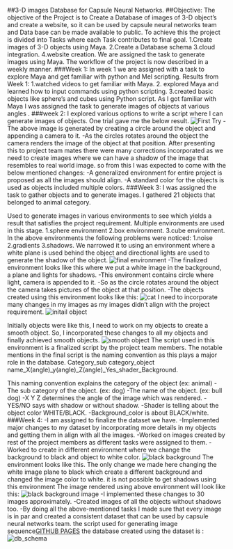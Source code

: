 ##3-D images Database for Capsule Neural Networks.
##Objective:
The objective of the Project is to Create a Database of images of 3-D object’s and create a website, so it can be used by capsule neural networks team and Data base can be made available to public.
To achieve this the project is divided into Tasks where each Task contributes to final goal.
1.Create images of 3-D objects using Maya.
2.Create a Database schema
3.cloud integration.
4.website creation.
We are assigned the task to generate images using Maya. The workflow of the project is now described in a weekly manner.
###Week 1: 
In week 1 we are assigned with a task to explore Maya and get familiar with python and Mel scripting.
 Results from Week 1:
1.watched videos to get familiar with Maya.
2. explored Maya and learned how to input commands using python scripting.
3.created basic objects like sphere’s and cubes using Python script.
As I got familiar with Maya I was assigned the task to generate images of objects at various angles .
###week 2:
I explored various options to write a script where I can generate images of objects.
One trial gave me the below result.
![First Try](https://github.com/nikunjlad/3D-Object-Classification-Using-Capsule-Networks/blob/kaushik/Maya3D-Images-Dataset/kaushik/trex.png)
-The above image is generated by creating a circle around the object and appending a camera to it.
-As the circles rotates around the object the camera renders the image of the object at that position.
After presenting this to project team mates there were many corrections incorporated as we need to create images where we can have a shadow of the image that resembles to real world image.
so from this I was expected to come with the below mentioned changes:
-A generalized environment for entire project is proposed as all the images should align.
-A standard color for the objects is used as objects included multiple colors.
###Week 3:
I was assigned the task to gather objects and to generate images.
I gathered 21 objects that belonged to animal category.

Used to generate images in various environments to see which yields a result that satisfies the project requirement.
Multiple environments are used in this stage.
1.sphere environment 
2.box environment.
3.cube environment.
In the above environments the following problems were noticed:
1.noise
2.gradients 
3.shadows.
We narrowed it to using an environment where a white plane is used behind the object and directional lights are used to generate the shadow of the object.
![final environment](https://github.com/nikunjlad/3D-Object-Classification-Using-Capsule-Networks/blob/kaushik/Maya3D-Images-Dataset/kaushik/environment.PNG)
-The finalized environment looks like this where we put a white image in the background, a plane and lights for shadows.
-This environment contains circle where light, camera is appended to it.
-So as the circle rotates around the object the camera takes pictures of the object at that position.
-The objects created using this environment looks like this:
![cat](https://github.com/nikunjlad/3D-Object-Classification-Using-Capsule-Networks/blob/kaushik/Maya3D-Images-Dataset/kaushik/cat.png)
I need to incorporate many changes in my images as my images didn’t align with the project requirement.
![initail object](https://github.com/nikunjlad/3D-Object-Classification-Using-Capsule-Networks/blob/kaushik/Maya3D-Images-Dataset/kaushik/initial%20object.jpg)

Initially objects were like this, I need to work on my objects to create a smooth object.
So, I incorporated these changes to all my objects and finally achieved smooth objects.
![smooth object](https://github.com/nikunjlad/3D-Object-Classification-Using-Capsule-Networks/blob/kaushik/Maya3D-Images-Dataset/kaushik/smooth%20object.png)
The script used in this environment is a finalized script by the project team members.
The notable mentions in the final script is the naming convention as this plays a major role in the database.
Category_sub category_object name_X(angle)_y(angle)_Z(angle)_Yes_shader_Background.

This naming convention explains the category of the object (ex: animal)
-The sub category of the object. (ex: dog)
-The name of the object. (ex: bull dog)
-X Y Z determines the angle of the image which was rendered.
-YES/NO says with shadow or without shadow.
-Shader is telling about the object color WHITE/BLACK.
-Background_color is about BLACK/white.
###Week 4:
-I am assigned to finalize the dataset we have. 
-Implemented major changes to my dataset by incorporating more details in my objects and getting them in align with all the images.
-Worked on images created by rest of the project members as different tasks were assigned to them.
-Worked to create in different environment where we change the background to black and object to white color.
![black background](https://github.com/nikunjlad/3D-Object-Classification-Using-Capsule-Networks/blob/kaushik/Maya3D-Images-Dataset/kaushik/black%20bckgrnd.PNG)
The environment looks like this. The only change we made here changing the white image plane to black which create a different background and changed the image color to white.
it is not possible to get shadows using this environment
The image rendered using above environment will look like this:
![black background image](https://github.com/nikunjlad/3D-Object-Classification-Using-Capsule-Networks/blob/kaushik/Maya3D-Images-Dataset/kaushik/shire%20horse_X120_Y240_Z240_No.png)
-I implemented these changes to 30 images approximately.
-Created images of all the objects without shadows too.
-By doing all the above-mentioned tasks I made sure that every image is in par and created a consistent dataset that can be used by capsule neural networks team.
the script used for generating image sequence[GITHUB PAGES](https://github.com/nikunjlad/3D-Object-Classification-Using-Capsule-Networks/blob/kaushik/Maya3D-Images-Dataset/kaushik/script.py)
the database created using the dataset is :
![db_schema](https://github.com/nikunjlad/3D-Object-Classification-Using-Capsule-Networks/blob/kaushik/Maya3D-Images-Dataset/kaushik/DB_Schema.png)









 




